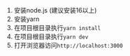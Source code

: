 1. 安装node.js (建议安装16以上)
2. 安装yarn
3. 在项目根目录执行`yarn install`
4. 在项目根目录执行`yarn dev`
5. 打开浏览器访问`http://localhost:3000`
